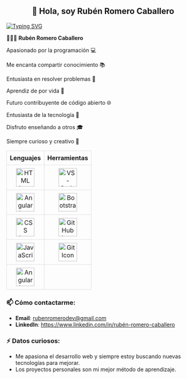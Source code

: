 ## <h2 align="center">👋 Hola, soy Rubén Romero Caballero</h2>
[![Typing SVG](https://readme-typing-svg.herokuapp.com?color=000000&size=35&center=true&vCenter=true&width=1000&lines=Hola+👋;¡Bienvenido+a+mi+perfil+de+GitHub!+🤗;Mi+nombre+es+Rubén+Romero+Caballero+👨;;Me+apasiona+la+programación+💻;Me+encanta+compartir+conocimientos+📚;Soy+un+entusiasta+de+resolver+problemas+🧩;Soy+aprendiz+de+por+vida+📖;Me+gustaría+ser+contribuyente+de+código+abierto+🌐;Programar+es+mi+pasión+❤️;Soy+un+entusiasta+de+la+tecnología+🚀;Disfruto+enseñar+a+otros+🎓;Siempre+soy+curioso+y+creativo+🧠)](https://git.io/typing-svg)

<!-- ILLUSTRATION'S IMAGE -->


<!-- DESCRIPTION -->
👨🏾‍💻 **Rubén Romero Caballero**

Apasionado por la programación 💻

Me encanta compartir conocimiento 📚

Entusiasta en resolver problemas 🧩

Aprendiz de por vida 📖

Futuro contribuyente de código abierto 🌐

Entusiasta de la tecnología 🚀

Disfruto enseñando a otros 🎓

Siempre curioso y creativo 🧠
<!-- LANGUAGE & TOOLS -->
<table style="width: 100%; border-collapse: collapse; text-align: center;">
  <tr>
    <th style="border: 1px solid #ddd; padding: 8px;">Lenguajes</th>
    <th style="border: 1px solid #ddd; padding: 8px;">Herramientas</th>
  </tr>
  <tr>
    <td style="border: 1px solid #ddd; padding: 8px;">
      <a href="https://developer.mozilla.org/en-US/docs/Web/HTML">
        <img height="48px" width="48px" alt="HTML Icon" src="https://skillicons.dev/icons?i=html"/>
      </a>
    </td>
    <td style="border: 1px solid #ddd; padding: 8px;">
      <a href="https://code.visualstudio.com/">
        <img height="48px" width="48px" alt="VS-Code Icon" src="https://skillicons.dev/icons?i=vscode"/>
      </a>
    </td>
  </tr>
  <tr>
    <td style="border: 1px solid #ddd; padding: 8px;">
      <a href="https://angular.io/">
        <img height="48px" width="48px" alt="Angular Icon" src="https://skillicons.dev/icons?i=angular"/>
      </a>
    </td>
    <td style="border: 1px solid #ddd; padding: 8px;">
      <a href="https://getbootstrap.com/">
        <img height="48px" width="48px" alt="Bootstrap Icon" src="https://skillicons.dev/icons?i=bootstrap"/>
      </a>
    </td>
  </tr>
  <tr>
    <td style="border: 1px solid #ddd; padding: 8px;">
      <a href="https://developer.mozilla.org/en-US/docs/Web/CSS">
        <img height="48px" width="48px" alt="CSS Icon" src="https://skillicons.dev/icons?i=css"/>
      </a>
    </td>
    <td style="border: 1px solid #ddd; padding: 8px;">
      <a href="https://github.com/">
        <img height="48px" width="48px" alt="GitHub Icon" src="https://skillicons.dev/icons?i=github"/>
      </a>
    </td>
  </tr>
  <tr>
    <td style="border: 1px solid #ddd; padding: 8px;">
      <a href="https://developer.mozilla.org/en-US/docs/Web/JavaScript">
        <img height="48px" width="48px" alt="JavaScript Icon" src="https://skillicons.dev/icons?i=javascript"/>
      </a>
    </td>
    <td style="border: 1px solid #ddd; padding: 8px;">
      <a href="https://git-scm.com/">
        <img height="48px" width="48px" alt="Git Icon" src="https://skillicons.dev/icons?i=git"/>
      </a>
    </td>
  </tr>
    <tr>
    <td style="border: 1px solid #ddd; padding: 8px;">
      <a href="https://angular.io/">
        <img height="48px" width="48px" alt="Angular Icon" src="https://skillicons.dev/icons?i=java"/>
      </a>
    </td>
    <td style="border: 1px solid #ddd; padding: 8px;"></td>
  </tr>
</table>

### 📫 Cómo contactarme:

- **Email**: rubenromerodev@gmail.com
- **LinkedIn**: https://www.linkedin.com/in/rubén-romero-caballero
  
### ⚡ Datos curiosos:

- Me apasiona el desarrollo web y siempre estoy buscando nuevas tecnologías para mejorar.
- Los proyectos personales son mi mejor método de aprendizaje.
